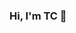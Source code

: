 ### Hi, I'm TC 👋


<!--
<img src="https://github-readme-stats.vercel.app/api?username=tingchihc&show_icons=true&bg_color=ffffff" />

I am Ting, and I am passionate about AI/ML research, particularly in the areas of **3D scene representation** and **Neural Radiance Fields (NeRF)**.  
- 🔭 I’m currently working on AI, ML/DL, CV and NLP
- 🎓 I completed my MS in Computer Science at [UC San Diego](https://ucsd.edu/) in June 2023
- ✌🏻 I am currently attending the [University of Southern California](https://www.usc.edu/) for my MS in Computer Science
- 🌱 I’m currently learning 
- 👯 I’m looking to collaborate on ...
- 🤔 I’m looking for help with ...
- 💬 Ask me about ...
- 📫 How to reach me: ...
- 😄 Pronouns: ...
- ⚡ Fun fact: ...
-->
